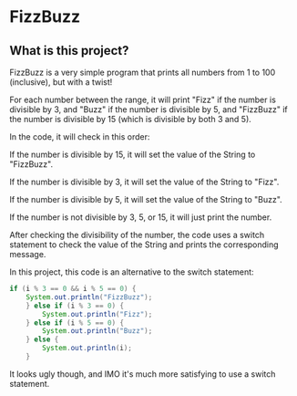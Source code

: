 # FizzBuzz

## What is this project?
FizzBuzz is a very simple program that prints all numbers from 1 to 100 (inclusive), but with a twist! 

For each number between the range, it will print "Fizz" if the number is divisible by 3, and "Buzz" if the number is divisible by 5, and "FizzBuzz" if the number is divisible by 15 (which is divisible by both 3 and 5).

In the code, it will check in this order: 

If the number is divisible by 15, it will set the value of the String to "FizzBuzz".

If the number is divisible by 3, it will set the value of the String to "Fizz".

If the number is divisible by 5, it will set the value of the String to "Buzz".

If the number is not divisible by 3, 5, or 15, it will just print the number. 

After checking the divisibility of the number, the code uses a switch statement to check the value of the String and prints the corresponding message.

In this project, this code is an alternative to the switch statement:
```Java
if (i % 3 == 0 && i % 5 == 0) {
    System.out.println("FizzBuzz");
    } else if (i % 3 == 0) {
        System.out.println("Fizz");
    } else if (i % 5 == 0) {
        System.out.println("Buzz");
    } else {
        System.out.println(i);
    }
```

It looks ugly though, and IMO it's much more satisfying to use a switch statement.